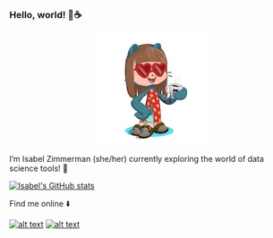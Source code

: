 ### Hello, world! 👋☕️
<div style="text-align:center">
<img alt="Isabel as Ocotocat" src="https://raw.githubusercontent.com/isabelizimm/isabelizimm/master/icon.jpg">
</div>

I’m Isabel Zimmerman (she/her) currently exploring the world of data science tools! 🔭


[![Isabel's GitHub stats](https://github-readme-stats.vercel.app/api?username=isabelizimm&show_icons=true&theme=radical)](https://github-readme-stats.vercel.app/api?username=isabelizimm&show_icons=true&theme=radical)

Find me online ⬇️

<a href="https://www.linkedin.com/in/isabel-zimmerman"> ![alt text](https://img.shields.io/badge/-LinkedIn-0e76a8?style=plastic&logo=linkedIn)</a> 
<a href="https://twitter.com/isabelizimm">![alt text](https://img.shields.io/badge/-Twitter-1DA1F2?style=plastic&logo=Twitter) </a>
